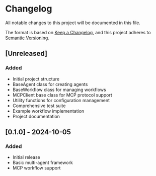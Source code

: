 # Changelog

All notable changes to this project will be documented in this file.

The format is based on [Keep a Changelog](https://keepachangelog.com/en/1.0.0/),
and this project adheres to [Semantic Versioning](https://semver.org/spec/v2.0.0.html).

## [Unreleased]

### Added
- Initial project structure
- BaseAgent class for creating agents
- BaseWorkflow class for managing workflows
- MCPClient base class for MCP protocol support
- Utility functions for configuration management
- Comprehensive test suite
- Example workflow implementation
- Project documentation

## [0.1.0] - 2024-10-05

### Added
- Initial release
- Basic multi-agent framework
- MCP workflow support
